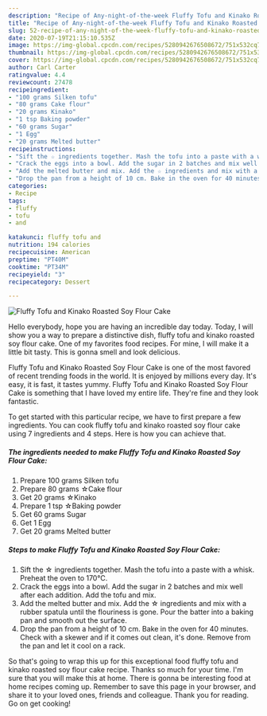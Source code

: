 ```yaml
---
description: "Recipe of Any-night-of-the-week Fluffy Tofu and Kinako Roasted Soy Flour Cake"
title: "Recipe of Any-night-of-the-week Fluffy Tofu and Kinako Roasted Soy Flour Cake"
slug: 52-recipe-of-any-night-of-the-week-fluffy-tofu-and-kinako-roasted-soy-flour-cake
date: 2020-07-19T21:15:10.535Z
image: https://img-global.cpcdn.com/recipes/5280942676508672/751x532cq70/fluffy-tofu-and-kinako-roasted-soy-flour-cake-recipe-main-photo.jpg
thumbnail: https://img-global.cpcdn.com/recipes/5280942676508672/751x532cq70/fluffy-tofu-and-kinako-roasted-soy-flour-cake-recipe-main-photo.jpg
cover: https://img-global.cpcdn.com/recipes/5280942676508672/751x532cq70/fluffy-tofu-and-kinako-roasted-soy-flour-cake-recipe-main-photo.jpg
author: Carl Carter
ratingvalue: 4.4
reviewcount: 27478
recipeingredient:
- "100 grams Silken tofu"
- "80 grams Cake flour"
- "20 grams Kinako"
- "1 tsp Baking powder"
- "60 grams Sugar"
- "1 Egg"
- "20 grams Melted butter"
recipeinstructions:
- "Sift the ☆ ingredients together. Mash the tofu into a paste with a whisk. Preheat the oven to 170℃."
- "Crack the eggs into a bowl. Add the sugar in 2 batches and mix well after each addition. Add the tofu and mix."
- "Add the melted butter and mix. Add the ☆ ingredients and mix with a rubber spatula until the flouriness is gone. Pour the batter into a baking pan and smooth out the surface."
- "Drop the pan from a height of 10 cm. Bake in the oven for 40 minutes. Check with a skewer and if it comes out clean, it&#39;s done. Remove from the pan and let it cool on a rack."
categories:
- Recipe
tags:
- fluffy
- tofu
- and

katakunci: fluffy tofu and 
nutrition: 194 calories
recipecuisine: American
preptime: "PT40M"
cooktime: "PT34M"
recipeyield: "3"
recipecategory: Dessert

---
```



![Fluffy Tofu and Kinako Roasted Soy Flour Cake](https://img-global.cpcdn.com/recipes/5280942676508672/751x532cq70/fluffy-tofu-and-kinako-roasted-soy-flour-cake-recipe-main-photo.jpg)

Hello everybody, hope you are having an incredible day today. Today, I will show you a way to prepare a distinctive dish, fluffy tofu and kinako roasted soy flour cake. One of my favorites food recipes. For mine, I will make it a little bit tasty. This is gonna smell and look delicious.

Fluffy Tofu and Kinako Roasted Soy Flour Cake is one of the most favored of recent trending foods in the world. It is enjoyed by millions every day. It's easy, it is fast, it tastes yummy. Fluffy Tofu and Kinako Roasted Soy Flour Cake is something that I have loved my entire life. They're fine and they look fantastic.




To get started with this particular recipe, we have to first prepare a few ingredients. You can cook fluffy tofu and kinako roasted soy flour cake using 7 ingredients and 4 steps. Here is how you can achieve that.

<!--inarticleads1-->

##### The ingredients needed to make Fluffy Tofu and Kinako Roasted Soy Flour Cake:

1. Prepare 100 grams Silken tofu
1. Prepare 80 grams ☆Cake flour
1. Get 20 grams ☆Kinako
1. Prepare 1 tsp ☆Baking powder
1. Get 60 grams Sugar
1. Get 1 Egg
1. Get 20 grams Melted butter




<!--inarticleads2-->

##### Steps to make Fluffy Tofu and Kinako Roasted Soy Flour Cake:

1. Sift the ☆ ingredients together. Mash the tofu into a paste with a whisk. Preheat the oven to 170℃.
1. Crack the eggs into a bowl. Add the sugar in 2 batches and mix well after each addition. Add the tofu and mix.
1. Add the melted butter and mix. Add the ☆ ingredients and mix with a rubber spatula until the flouriness is gone. Pour the batter into a baking pan and smooth out the surface.
1. Drop the pan from a height of 10 cm. Bake in the oven for 40 minutes. Check with a skewer and if it comes out clean, it&#39;s done. Remove from the pan and let it cool on a rack.




So that's going to wrap this up for this exceptional food fluffy tofu and kinako roasted soy flour cake recipe. Thanks so much for your time. I'm sure that you will make this at home. There is gonna be interesting food at home recipes coming up. Remember to save this page in your browser, and share it to your loved ones, friends and colleague. Thank you for reading. Go on get cooking!
